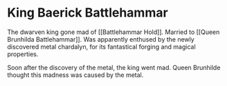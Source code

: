 # King Baerick Battlehammar
The dwarven king gone mad of [[Battlehammar Hold]]. Married to [[Queen Brunhilda Battlehammar]]. Was apparently enthused by the newly discovered metal chardalyn, for its fantastical forging and magical properties.

Soon after the discovery of the metal, the king went mad. Queen Brunhilde thought this madness was caused by the metal.